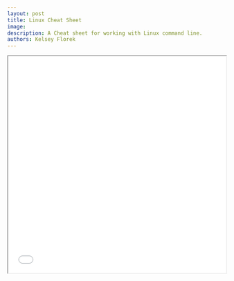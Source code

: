 ```yaml
---
layout: post
title: Linux Cheat Sheet
image:
description: A Cheat sheet for working with Linux command line.
authors: Kelsey Florek
---
```


<iframe src="{{ site.baseurl }}/assets/resources_assets/StaPH-B_linux_cheatsheet.pdf" width="100%" height="500px">
</iframe>

